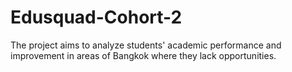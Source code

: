 # Edusquad-Cohort-2
The project aims to analyze students' academic performance and improvement in areas of Bangkok where they lack opportunities.
